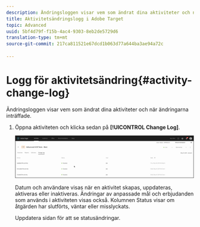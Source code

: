 ```yaml
---
description: Ändringsloggen visar vem som ändrat dina aktiviteter och när ändringarna inträffade.
title: Aktivitetsändringslogg i Adobe Target
topic: Advanced
uuid: 5bf4d79f-f15b-4ac4-9303-8eb2de5729d6
translation-type: tm+mt
source-git-commit: 217ca811521e67dcd1b063d77a644ba3ae94a72c

---
```



# Logg för aktivitetsändring{#activity-change-log}

Ändringsloggen visar vem som ändrat dina aktiviteter och när ändringarna inträffade.

1. Öppna aktiviteten och klicka sedan på **[!UICONTROL Change Log]**.

   ![Logg för aktivitetsändring](/help/c-activities/assets/change_log.png)

   Datum och användare visas när en aktivitet skapas, uppdateras, aktiveras eller inaktiveras. Ändringar av anpassade mål och erbjudanden som används i aktiviteten visas också. Kolumnen Status visar om åtgärden har slutförts, väntar eller misslyckats.

   Uppdatera sidan för att se statusändringar.
